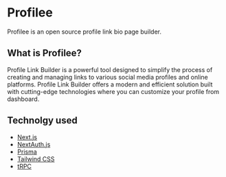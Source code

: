 # Profilee

Profilee is an open source profile link bio page builder.

## What is Profilee?

Profile Link Builder is a powerful tool designed to simplify the process of creating and managing links to various social media profiles and online platforms. Profile Link Builder offers a modern and efficient solution built with cutting-edge technologies where you can customize your profile from dashboard.

## Technolgy used
- [Next.js](https://nextjs.org)
- [NextAuth.js](https://next-auth.js.org)
- [Prisma](https://prisma.io)
- [Tailwind CSS](https://tailwindcss.com)
- [tRPC](https://trpc.io)


